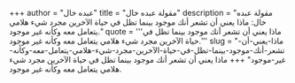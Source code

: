 +++
author = "عبده خال"
title = "مقولة عبده خال"
description = "مقولة عبده خال: ماذا يعني أن تشعر أنك موجود بينما تظل في حياة الآخرين مجرد شيء هلامي يتعامل معه وكأنه غير موجود."
quote = '''ماذا يعني أن تشعر أنك موجود بينما تظل في حياة الآخرين مجرد شيء هلامي يتعامل معه وكأنه غير موجود.''' 
slug = "ماذا-يعني-أن-تشعر-أنك-موجود-بينما-تظل-في-حياة-الآخرين-مجرد-شيء-هلامي-يتعامل-معه-وكأنه-غير-موجود"
+++
ماذا يعني أن تشعر أنك موجود بينما تظل في حياة الآخرين مجرد شيء هلامي يتعامل معه وكأنه غير موجود.
